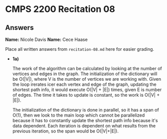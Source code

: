 # CMPS 2200 Recitation 08

## Answers

**Name:** Nicole Davis
**Name:** Cece Haase


Place all written answers from `recitation-08.md` here for easier grading.



- **1a)**

  The work of the algorithm can be calculated by looking at the number of vertices and edges in the graph. The initialization of the dictionary will be O(|V|), where V is the number of vertices we are working with.
  Given the loop irerates icer each vertex and edge of the graph, updating the shortest path info, it would execute O(|V| + |E|) times, given E is number of edges. The time it takes to update is constant, so the work is O(|V| + |E|).

  The initialization of the dictionary is done in parallel, so it has a span of O(1), then we look to the main loop which cannot be parallelized because it has to constantly update the shortest path info because it's data dependent. Each iteration is dependent on what results from the previous iteration, so the span would be O(|V|+|E|).








